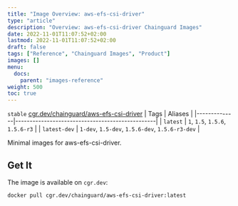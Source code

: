 ```yaml
---
title: "Image Overview: aws-efs-csi-driver"
type: "article"
description: "Overview: aws-efs-csi-driver Chainguard Images"
date: 2022-11-01T11:07:52+02:00
lastmod: 2022-11-01T11:07:52+02:00
draft: false
tags: ["Reference", "Chainguard Images", "Product"]
images: []
menu:
  docs:
    parent: "images-reference"
weight: 500
toc: true
---
```


`stable` [cgr.dev/chainguard/aws-efs-csi-driver](https://github.com/chainguard-images/images/tree/main/images/aws-efs-csi-driver)
| Tags         | Aliases                                         |
|--------------|-------------------------------------------------|
| `latest`     | `1`, `1.5`, `1.5.6`, `1.5.6-r3`                 |
| `latest-dev` | `1-dev`, `1.5-dev`, `1.5.6-dev`, `1.5.6-r3-dev` |



Minimal images for aws-efs-csi-driver.

## Get It

The image is available on `cgr.dev`:

```
docker pull cgr.dev/chainguard/aws-efs-csi-driver:latest
```

